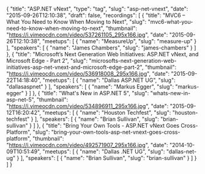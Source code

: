 {
  "title": "ASP.NET vNext",
  "type": "tag",
  "slug": "asp-net-vnext",
  "date": "2015-09-26T12:10:38",
  "draft": false,
  "recordings": [
    {
      "title": "MVC6 – What You Need to Know When Moving to Next",
      "slug": "mvc6-what-you-need-to-know-when-moving-to-next",
      "thumbnail": "https://i.vimeocdn.com/video/537261105_295x166.jpg",
      "date": "2015-09-26T12:10:38",
      "meetups": [
        {
          "name": "MeasureUp",
          "slug": "measure-up"
        }
      ],
      "speakers": [
        {
          "name": "James Chambers",
          "slug": "james-chambers"
        }
      ]
    },
    {
      "title": "Microsoft’s Next Generation Web Initiatives: ASP.NET vNext, and Microsoft Edge - Part 2",
      "slug": "microsofts-next-generation-web-initiatives-asp-net-vnext-and-microsoft-edge-part-2",
      "thumbnail": "https://i.vimeocdn.com/video/536918008_295x166.jpg",
      "date": "2015-09-22T14:18:40",
      "meetups": [
        {
          "name": "Dallas ASP.NET UG",
          "slug": "dallasaspnet"
        }
      ],
      "speakers": [
        {
          "name": "Markus Egger",
          "slug": "markus-egger"
        }
      ]
    },
    {
      "title": "What's New in ASP.NET 5",
      "slug": "whats-new-in-asp-net-5",
      "thumbnail": "https://i.vimeocdn.com/video/534896911_295x166.jpg",
      "date": "2015-09-12T16:20:42",
      "meetups": [
        {
          "name": "Houston Techfest",
          "slug": "houston-techfest"
        }
      ],
      "speakers": [
        {
          "name": "Brian Sullivan",
          "slug": "brian-sullivan"
        }
      ]
    },
    {
      "title": "Bring Your Own Tools - ASP.NET vNext Goes Cross-Platform",
      "slug": "bring-your-own-tools-asp-net-vnext-goes-cross-platform",
      "thumbnail": "https://i.vimeocdn.com/video/492571907_295x166.jpg",
      "date": "2014-10-09T10:51:49",
      "meetups": [
        {
          "name": "Dallas .NET UG",
          "slug": "dallas-net-ug"
        }
      ],
      "speakers": [
        {
          "name": "Brian Sullivan",
          "slug": "brian-sullivan"
        }
      ]
    }
  ]
}